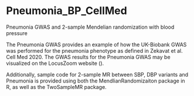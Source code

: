 # Pneumonia_BP_CellMed
Pneumonia GWAS and 2-sample Mendelian randomization with blood pressure

The Pneumonia GWAS provides an example of how the UK-Biobank GWAS was performed for the pneumonia phenotype as defined in Zekavat et al. Cell Med 2020.
The GWAS results for the Pneumonia GWAS may be visualized on the LocusZoom website (). 

Additionally, sample code for 2-sample MR between SBP, DBP variants and Pneumonia is provided using both the MendlianRandomizaiton package in R, as well as the TwoSampleMR package.
